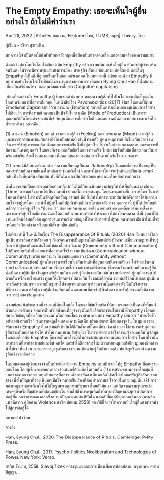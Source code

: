 # The Empty Empathy: เธอจะเห็นใจผู้อื่นอย่างไร ถ้าไม่มีคำว่าเรา

Apr 20, 2022 | Articles บทความ, Featured ไทย, TUMS, ทฤษฎี Theory, ไทย





ผู้เขียน – วริษา สุขกำเนิด

บทความนี้จำเป็นต้องใช้คำศัพท์ภาษาอังกฤษเพื่อป้องกันการคาดเคลื่อนและคลุมเคลือของความหมาย

ตั้งแต่เริ่มท่องโลกในโลกโซเชียลมีเดีย Empathy หรือ ความเห็นอกเห็นใจผู้อื่น เป็นคำที่ผู้เขียนเห็นจนชินตา ไม่ว่าจะมีความรุนแรงทางการเมือง เศรษฐกิจ สังคม วัฒนธรรม อัตลักษณ์ และอื่นๆ Empathy ก็เป็นสิ่งที่ถูกยกขึ้นมาในข้อถกเถียงเสมอ ในบทความนี้ ผู้เขียนจะเล่าว่า Empathy มีบทบาทอย่างไรในโลกโซเชียลมีเดีย ผ่านการทบทวนความคิดของ Byung Chul Han ที่ตั้งคำถามเกี่ยวกับเสรีนิยมใหม่  และทุนนิยมการสื่อสาร (Cognitive capitalism)

 ก่อนที่จะกล่าวถึง Empathy ผู้เขียนขอเล่าถึงบทบาทของความรู้สึกทั่วไปในโลกการผลิตสัญญะในโลกทุนนิยมการสื่อสารเสียก่อน ในหนังสือเรื่อง Psychopolitics (2017) Han ได้เสนอในบท Emotional Capitalism ไว้ว่า อารมณ์ (Emotion) กลายเป็นตรรกะใหม่ของทุนนิยมการสื่อสารไปเสียแล้ว การที่อารมณ์กลายมาเป็นปัจจัยในการผลิต (Mode of Production) เป็นเพราะคุณสมบัติอันโดดเด่นของมันที่เข้ากับทุนนิยมการสื่อสารได้ดี และแยกขาดมันออกจากสภาวะทางจิตใจประเภทอื่นๆ กล่าวคือ

(1) อารมณ์ (Emotion) แตกต่างจากความรู้สึก (Feeling) และ บรรยากาศ (Mood) ความรู้สึกและบรรยากาศมาพร้อมกับการยึดโยงกับสถานที่ เช่นสิ่งรอบตัว ผู้คน เหตุการณ์ ยึดโยงกับเวลา เช่นเรื่องราวที่รับรู้ การตกผลึก ทั้งสองสภาวะยังเป็นสิ่งที่อยู่ภายใน ไม่จำเป็นต้องแสดงออกมา และสภาวะที่มีความมั่นคงอยู่พอตัว ในขณะที่อารมณ์กลับเกิดขึ้นอย่างรวดเร็ว ไม่ต้องซึมซับกับพื้นที่และเวลา มันมาพร้อมกับเรียกร้องให้แสดงออกมาเพื่อตอบสนองความต้องการในภายในจิตใจบางประการ 

(2) อารมณ์มีลักษณะที่แตกต่างกับความเป็นเหตุเป็นผล (Rationality) ในขณะที่ความเป็นเหตุเป็นผลมาพร้อมกับความมั่นคงในหลักการ (และจิตใจ) และการใช้เวลาในการครุ่นคิดและฝึกฝน อารมณ์กลับเป็นสิ่งที่หุนหันพลันแล่น ทันทีทันใด และเป็นอิสระจากแบบแผนหรือหลักการมากกว่า 

ดังนั้น คุณสมบัติของอารมณ์ที่กล่าวมาจึงเข้ากันได้ดีกับทุนนิยมความรับรู้ที่ทำให้พื้นที่และเวลาสั้นลง (Time) อารมณ์จึงกลายไปเป็นส่วนหนึ่งของกลไกการสะสมทุน โดยเฉพาะอย่างยิ่ง การบริโภค ในการโฆษณาสินค้า ไม่ว่าจะเป็นวัตถุหรืออวัตถุ อารมณ์ คือ สิ่งที่ทำให้การประชาสัมพันธ์ดังกล่าวได้รับความสนใจจากผู้บริโภค และทำให้ผู้บริโภคมีปฏิสัมพันธ์กับการโฆษณาดังกล่าว นอกจากนี้ ผู้ที่ได้ประโยชน์หลักจากการที่ผู้บริโภค “มีอารมณ์” ต่อคอนเท้นท์มากมายคือนายทุนเจ้าของแพล็ตฟอร์มการสื่อสาร เพราะการที่ผู้บริโภคมีอารมณ์และโต้ตอบกับคอนเทนท์จะทำให้พวกเขาได้กำไรมหาศาล ทั้งนี้ ผู้คนที่ใช้งานแพล็ตฟอร์มกลับต้องถูกกระตุ้นอารมณ์ด้วยข้อมูลที่ไหลบ่ามาอย่างไม่รู้จบ จนพวกเขามีแน้วโน้มที่จะเหนื่อยล้า วิตกกังวล หรือสมาธิสั้นมากขึ้นเช่นกัน

ไม่เพียงเท่านี้ ในหนังสือเรื่อง The Disappearance Of Rituals (2020) Han ยังเสนอว่าโลกทุนนิยมการสื่อสารกำลังค่อย ๆ กัดกร่อนความเป็นชุมชนให้เหลือแต่เพียงปัจเจก เปลี่ยนจากชุมชนที่รับรู้ถึงการมีอยู่ของกันและกันโดยไม่ต้องสื่อสารกันมาก (Community without Communication) ไปเป็นระบบที่เต็มไปด้วยการสื่อสารแต่ไร้ซึ่งความเป็นสังคม (Communication without Community) เขาขยายความว่า ในชุมชนแบบแรก (Community without Communication) ผู้คนในชุมชนจะเชื่อมโยงกันผ่านสิ่งที่อยู่นอกเหนือจากตัวเอง ไม่ว่าจะเป็นคนรอบข้าง สิ่งของ สภาพแวดล้อม หรือความเชื่อบางอย่างผ่านพิธีกรรม พิธีกรรมจึงมาพร้อมกับความรู้สึก ซึ่งเป็นความรู้สึกที่คนในชุมชนรับรู้ร่วมกัน และรับรู้ถึงกันและกัน เช่นในงานสังสรรค์ ผู้คนก็จะสนุกไปด้วยกัน หรืองานโศกเศร้า ผู้คนก็จะโศกเศร้าไปด้วยกัน ในขณะเดียวกัน ระบบเสรีนิยมใหม่และทุนนิยมการสื่อสารกลับพรากความเป็นชุมชนไปจากเราและแลกมาด้วยความโดดเดี่ยว ดังนั้นมันจึงพรากพิธีกรรม และการรับรู้ความรู้สึกร่วมกับคนอื่น และแทนที่การรับรู้ถึงตัวเอง และรับรู้อารมณ์ที่เกิดจากการกระตุ้นของข้อมูลแทน

ความย้อนแย้งประการหนึ่งของเสรีนิยมใหม่คือ ในขณะที่มันเรียกร้องให้พวกเรากลายเป็นคนที่เห็นแก่ตัวและหลงตัวเอง จากการถีบหัวไล่ส่งคนที่อยู่ข้างๆ มันกลับเรียกร้องร้องให้เรามี Empathy เมื่อตอบสนองกับข้อมูลที่สะเทือนอารมณ์ในโลกออนไลน์ เราสามารถแสดง Empathy ผ่านการ “ทำอะไรซักอย่างอย่างรวดเร็ว” เช่นการกดถูกใจ แสดงความคิดเห็น หรือเผยแพร่เพื่อแสดงจุดยืน ในมุมมองของ Han แล้ว Empathy คืออารมณ์ที่เข้ากันได้ดีกับสังคมที่โดดเดี่ยว เนื่องด้วยเราไม่สามารถรับรู้ความรู้สึกร่วมกับคนรอบข้างได้ ทำให้เราพยายาม (อย่างยิ่ง) ในการทำความเข้าใจอารมณ์ของคนอื่นในข้อมูล ในขณะเดียวกัน Empathy ก็กลายเป็นเครื่องมือในการสะสมทุนของทุนนิยมการสื่อสาร ในแง่ที่ว่ามันสามารถเหนี่ยวนำอารมณ์และชี้นำคนได้ และทำได้ดีกว่าการโน้มน้าวด้วยเหตุผลเสียอีก มุมมองดังกล่าวทำให้เราเห็นว่า นอกจากเราจะถูกขูดรีดแรงงานจนเกิดความรู้สึกด้านลบแล้ว มันยังขูดรีดเราผ่านความรู้สึกเชิงบวกอีกด้วย

ในมุมมองของผู้เขียน เราจำเป็นที่จะต้องก้าวผ่าน Empathy แบบปัจเจก ไปสู่ Empathy ที่ถอนรากถอนโคน โดยผู้เขียนจะขอยกมาสองข้อเสนอที่ต้องเกิดขึ้นร่วมกัน (1) การสร้างขบวนการหรือกลุ่มที่แยกขาดจากตรรกะแบบทุนนิยมการสื่อสาร หรือการสื่อสารที่มากเกิดไปจนไม่เห็นและรับรู้ถึงสังคมรอบข้าง เพื่อให้ปัญหาที่ต้องเห็นอกเห็นใจ กลายเป็นเรื่องที่ต้องทำความเข้าใจภายในกลุ่มกลุ่มนั้น (2) การมองเหตุการณ์สะเทือนใจไม่ใช่ในฐานะเหตุการณ์ที่รุนแรงโดยตัวมันเอง แต่เกิดจากความรุนแรงเชิงเศรษฐกิจหรือสัญลักษณ์ที่ซ่อนอยู่ข้างใน รวมไปถึงการครุ่นคิดถึงที่มาของปัญหาและยุทธฺศาสตร์การต่อสู้ที่มากกว่าการแสดงออกซึ่งการแก้ปัญหาแบบทันทีทันใด แต่กลับไม่แก้ปัญหาจากต้นตอ (ตกผลึกแนวคิดจาก คู่มืออ่าน Violence สรวิศ ชัยนาม 2558) สองวิธีนี้จะทำให้ความเห็นใจผู้อื่นสามารถนำไปสู่การต่อสู้ได้

สหายตกีฟ เขียน

อ้างอิง

Han, Byung Chul., 2020. The Disappearance of Rituals. Cambridge: Polity Press.

Han, Byung Chul., 2017. Psycho-Politics Neoliberalism and Technologies of Power. New York: Verso.

สรวิศ ชัยนาม, 2558. Slavoj Zizek ความรุนแรงและการเมืองเพื่อการปลดปล่อย. กรุงเทพฯ: ศยามปัญญา.